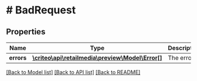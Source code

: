 # # BadRequest

## Properties

Name | Type | Description | Notes
------------ | ------------- | ------------- | -------------
**errors** | [**\criteo\api\retailmedia\preview\Model\Error[]**](Error.md) | The errors | [optional]

[[Back to Model list]](../../README.md#models) [[Back to API list]](../../README.md#endpoints) [[Back to README]](../../README.md)
